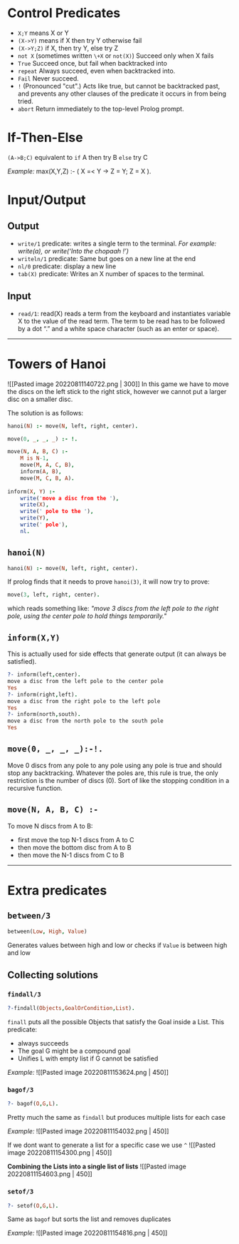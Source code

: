 # Control Predicates
- `X;Y` means X or Y
- `(X->Y)` means if X then try Y otherwise fail
- `(X->Y;Z)` if X, then try Y, else try Z
- `not X` (sometimes written `\+X` or `not(X)`) Succeed only when X fails
- `True` Succeed once, but fail when backtracked into
- `repeat` Always succeed, even when backtracked into.
- `Fail` Never succeed.
- `!` (Pronounced "cut".) Acts like true, but cannot be backtracked past, and prevents any other clauses of
the predicate it occurs in from being tried.
- `abort` Return immediately to the top-level Prolog prompt.

# If-Then-Else
`(A->B;C)` equivalent to `if` A then try B `else` try C

*Example:*
max(X,Y,Z) :- ( X =< Y -> Z = Y; Z = X ).

# Input/Output

## Output
- `write/1` predicate: writes a single term to the terminal. _For example: write(a), or write(‘Into the chopaah !’)_
- `writeln/1` predicate: Same but goes on a new line at the end
- `nl/0` predicate: display a new line
- `tab(X)` predicate: Writes an X number of spaces to the terminal.

## Input
- `read/1`: read(X) reads a term from the keyboard and instantiates variable X to the value of the read term.
	The term to be read has to be followed by a dot “.” and a white space character (such as an enter or space).

---

# Towers of Hanoi
![[Pasted image 20220811140722.png | 300]]
In this game we have to move the discs on the left stick to the right stick, however we cannot put a larger disc on a smaller disc.

The solution is as follows:
```prolog
hanoi(N) :- move(N, left, right, center).

move(0, _, _, _) :- !.

move(N, A, B, C) :-
	M is N-1,
	move(M, A, C, B),
	inform(A, B),
	move(M, C, B, A).
	
inform(X, Y) :-
	write('move a disc from the '),
	write(X),
	write(' pole to the '),
	write(Y),
	write(' pole'),
	nl.
```

## `hanoi(N)`
```prolog
hanoi(N) :- move(N, left, right, center).
```
If prolog finds that it needs to prove `hanoi(3)`, it will now try to prove:
```prolog
move(3, left, right, center).
```
which reads something like: _"move 3 discs from the left pole to the right pole, using the center pole to hold things temporarily."_

## `inform(X,Y)`
This is actually used for side effects that generate output (it can always be satisfied).
```prolog
?- inform(left,center).
move a disc from the left pole to the center pole
Yes
?- inform(right,left).
move a disc from the right pole to the left pole
Yes
?- inform(north,south).
move a disc from the north pole to the south pole
Yes
```

## `move(0, _, _, _):-!.`
Move 0 discs from any pole to any pole using any pole is true and should stop any backtracking.  Whatever the poles are, this rule is true, the only restriction is the number of discs (0). Sort of like the stopping condition in a recursive function.

## `move(N, A, B, C) :-` 
To move N discs from A to B:
- first move the top N-1 discs from A to C
- then move the bottom disc from A to B
- then move the N-1 discs from C to B

--- 
# Extra predicates
## `between/3`
```prolog
between(Low, High, Value)
```
Generates values between high and low or checks if `Value` is between high and low

## Collecting solutions
### `findall/3`
```prolog
?-findall(Objects,GoalOrCondition,List).
```
`finall` puts all the possible Objects that satisfy the Goal inside a List.
This predicate:
- always succeeds
- The goal G might be a compound goal
- Unifies L with empty list if G cannot be satisfied

*Example:*
![[Pasted image 20220811153624.png | 450]]

### `bagof/3`
```prolog
?- bagof(O,G,L).
```
Pretty much the same as `findall` but produces multiple lists for each case 

*Example:*
![[Pasted image 20220811154032.png | 450]]

If we dont want to generate a list for a specific case we use `^` 
![[Pasted image 20220811154300.png | 450]]

**Combining the Lists into a single list of lists**
![[Pasted image 20220811154603.png | 450]]

### `setof/3`
```prolog
?- setof(O,G,L).
```
Same as `bagof` but sorts the list and removes duplicates

*Example:*
![[Pasted image 20220811154816.png | 450]]